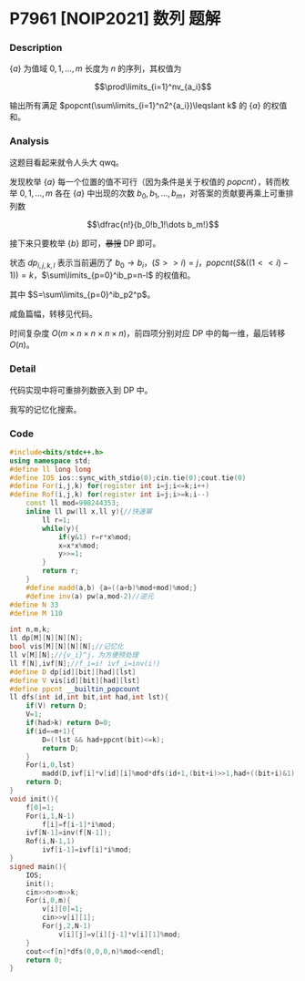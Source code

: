 # P7961 [NOIP2021] 数列 题解

### Description

$\{a\}$ 为值域 $0,1,\dots,m$ 长度为 $n$ 的序列，其权值为

$$\prod\limits_{i=1}^nv_{a_i}$$

输出所有满足 $popcnt(\sum\limits_{i=1}^n2^{a_i})\leqslant k$ 的 $\{a\}$ 的权值和。

### Analysis

这题目看起来就令人头大 qwq。

发现枚举 $\{a\}$ 每一个位置的值不可行（因为条件是关于权值的 $popcnt$），转而枚举 $0,1,\dots,m$ 各在 $\{a\}$ 中出现的次数 $b_0,b_1,\dots,b_m$，对答案的贡献要再乘上可重排列数

$$\dfrac{n!}{b_0!b_1!\dots b_m!}$$

接下来只要枚举 $\{b\}$ 即可，~~暴搜~~ DP 即可。

状态 $dp_{i,j,k,l}$ 表示当前遍历了 $b_0\to b_i$，$(S>>i)=j$，$popcnt(S\&((1<<i)-1))=k$，$\sum\limits_{p=0}^ib_p=n-l$ 的权值和。

其中 $S=\sum\limits_{p=0}^ib_p2^p$。

咸鱼篇幅，转移见代码。

时间复杂度 $O(m\times n\times n\times n\times n)$，前四项分别对应 DP 中的每一维，最后转移 $O(n)$。

### Detail

代码实现中将可重排列数嵌入到 DP 中。

我写的记忆化搜索。

### Code

```cpp
#include<bits/stdc++.h>
using namespace std;
#define ll long long
#define IOS ios::sync_with_stdio(0);cin.tie(0);cout.tie(0)
#define For(i,j,k) for(register int i=j;i<=k;i++)
#define Rof(i,j,k) for(register int i=j;i>=k;i--)
	const ll mod=998244353;
	inline ll pw(ll x,ll y){//快速幂
		ll r=1;
	    while(y){
	        if(y&1) r=r*x%mod;
	        x=x*x%mod;
	        y>>=1;
	    }
	    return r;
	}
	#define madd(a,b) {a=((a+b)%mod+mod)%mod;}
	#define inv(a) pw(a,mod-2)//逆元
#define N 33
#define M 110

int n,m,k;
ll dp[M][N][N][N];
bool vis[M][N][N][N];//记忆化
ll v[M][N];//{v_i}^j，为方便预处理
ll f[N],ivf[N];//f_i=i! ivf_i=inv(i!)
#define D dp[id][bit][had][lst]
#define V vis[id][bit][had][lst]
#define ppcnt __builtin_popcount
ll dfs(int id,int bit,int had,int lst){
	if(V) return D;
	V=1;
	if(had>k) return D=0;
	if(id==m+1){
		D=(!lst && had+ppcnt(bit)<=k);
		return D;
	}
	For(i,0,lst)
		madd(D,ivf[i]*v[id][i]%mod*dfs(id+1,(bit+i)>>1,had+((bit+i)&1),lst-i));
	return D;
}
void init(){
	f[0]=1;
	For(i,1,N-1)
		f[i]=f[i-1]*i%mod;
	ivf[N-1]=inv(f[N-1]);
	Rof(i,N-1,1)
		ivf[i-1]=ivf[i]*i%mod;
}
signed main(){
	IOS;
	init();
	cin>>n>>m>>k;
	For(i,0,m){
		v[i][0]=1; 
		cin>>v[i][1];
		For(j,2,N-1)
			v[i][j]=v[i][j-1]*v[i][1]%mod;
	}
	cout<<f[n]*dfs(0,0,0,n)%mod<<endl;
    return 0;
}
```